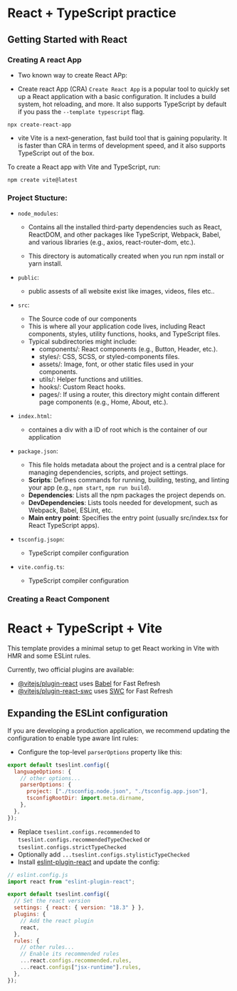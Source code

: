 # React + TypeScript practice

## Getting Started with React

### Creating A react App

- Two known way to create React APp:

* Create react App (CRA)
  `Create React App` is a popular tool to quickly set up a React application with a basic configuration. It includes a build system, hot reloading, and more. It also supports TypeScript by default if you pass the `--template typescript` flag.

```
npx create-react-app
```

- vite
  Vite is a next-generation, fast build tool that is gaining popularity. It is faster than CRA in terms of development speed, and it also supports TypeScript out of the box.

To create a React app with Vite and TypeScript, run:

```
npm create vite@latest
```

### Project Stucture:

- `node_modules`:

  - Contains all the installed third-party dependencies such as React, ReactDOM, and other packages like TypeScript, Webpack, Babel, and various libraries (e.g., axios, react-router-dom, etc.).

  - This directory is automatically created when you run npm install or yarn install.

- `public`:

  - public assests of all website exist like images, videos, files etc..

- `src`:

  - The Source code of our components
  - This is where all your application code lives, including React components, styles, utility functions, hooks, and TypeScript files.
  - Typical subdirectories might include:
    - components/: React components (e.g., Button, Header, etc.).
    - styles/: CSS, SCSS, or styled-components files.
    - assets/: Image, font, or other static files used in your components.
    - utils/: Helper functions and utilities.
    - hooks/: Custom React hooks.
    - pages/: If using a router, this directory might contain different page components (e.g., Home, About, etc.).

- `index.html`:

  - containes a div with a ID of root which is the container of our application

- `package.json`:

  - This file holds metadata about the project and is a central place for managing dependencies, scripts, and project settings.
  - **Scripts**: Defines commands for running, building, testing, and linting your app (e.g., `npm start`, `npm run build`).
  - **Dependencies**: Lists all the npm packages the project depends on.
  - **DevDependencies**: Lists tools needed for development, such as Webpack, Babel, ESLint, etc.
  - **Main entry point**: Specifies the entry point (usually src/index.tsx for React TypeScript apps).

- `tsconfig.jsopn`:

  - TypeScript compiler configuration

- `vite.config.ts`:

  - TypeScript compiler configuration

### Creating a React Component

# React + TypeScript + Vite

This template provides a minimal setup to get React working in Vite with HMR and some ESLint rules.

Currently, two official plugins are available:

- [@vitejs/plugin-react](https://github.com/vitejs/vite-plugin-react/blob/main/packages/plugin-react/README.md) uses [Babel](https://babeljs.io/) for Fast Refresh
- [@vitejs/plugin-react-swc](https://github.com/vitejs/vite-plugin-react-swc) uses [SWC](https://swc.rs/) for Fast Refresh

## Expanding the ESLint configuration

If you are developing a production application, we recommend updating the configuration to enable type aware lint rules:

- Configure the top-level `parserOptions` property like this:

```js
export default tseslint.config({
  languageOptions: {
    // other options...
    parserOptions: {
      project: ["./tsconfig.node.json", "./tsconfig.app.json"],
      tsconfigRootDir: import.meta.dirname,
    },
  },
});
```

- Replace `tseslint.configs.recommended` to `tseslint.configs.recommendedTypeChecked` or `tseslint.configs.strictTypeChecked`
- Optionally add `...tseslint.configs.stylisticTypeChecked`
- Install [eslint-plugin-react](https://github.com/jsx-eslint/eslint-plugin-react) and update the config:

```js
// eslint.config.js
import react from "eslint-plugin-react";

export default tseslint.config({
  // Set the react version
  settings: { react: { version: "18.3" } },
  plugins: {
    // Add the react plugin
    react,
  },
  rules: {
    // other rules...
    // Enable its recommended rules
    ...react.configs.recommended.rules,
    ...react.configs["jsx-runtime"].rules,
  },
});
```
